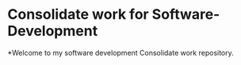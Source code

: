 # Consolidate work for Software-Development

*Welcome to my software development Consolidate work repository.

